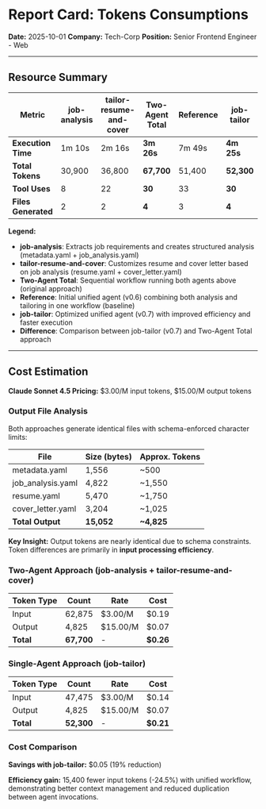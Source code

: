 # Report Card: Tokens Consumptions

**Date:** 2025-10-01
**Company:** Tech-Corp
**Position:** Senior Frontend Engineer - Web

---

## Resource Summary

| Metric              | job-analysis | tailor-resume-and-cover | **Two-Agent Total** | Reference | **job-tailor** | **Difference** |
| ------------------- | ------------ | ----------------------- | ------------------- | --------- | -------------- | -------------- |
| **Execution Time**  | 1m 10s       | 2m 16s                  | **3m 26s**          | 7m 49s    | **4m 25s**     | **+59s**       |
| **Total Tokens**    | 30,900       | 36,800                  | **67,700**          | 51,400    | **52,300**     | **-15,400 (-23%)** |
| **Tool Uses**       | 8            | 22                      | **30**              | 33        | **30**         | **0**          |
| **Files Generated** | 2            | 2                       | **4**               | 3         | **4**          | **0**          |

**Legend:**
- **job-analysis**: Extracts job requirements and creates structured analysis (metadata.yaml + job_analysis.yaml)
- **tailor-resume-and-cover**: Customizes resume and cover letter based on job analysis (resume.yaml + cover_letter.yaml)
- **Two-Agent Total**: Sequential workflow running both agents above (original approach)
- **Reference**: Initial unified agent (v0.6) combining both analysis and tailoring in one workflow (baseline)
- **job-tailor**: Optimized unified agent (v0.7) with improved efficiency and faster execution
- **Difference**: Comparison between job-tailor (v0.7) and Two-Agent Total approach

---

## Cost Estimation

**Claude Sonnet 4.5 Pricing:** $3.00/M input tokens, $15.00/M output tokens

### Output File Analysis

Both approaches generate identical files with schema-enforced character limits:

| File              | Size (bytes) | Approx. Tokens |
| ----------------- | ------------ | -------------- |
| metadata.yaml     | 1,556        | ~500           |
| job_analysis.yaml | 4,822        | ~1,550         |
| resume.yaml       | 5,470        | ~1,750         |
| cover_letter.yaml | 3,204        | ~1,025         |
| **Total Output**  | **15,052**   | **~4,825**     |

**Key Insight:** Output tokens are nearly identical due to schema constraints. Token differences are primarily in **input processing efficiency**.

### Two-Agent Approach (job-analysis + tailor-resume-and-cover)

| Token Type | Count      | Rate     | Cost      |
| ---------- | ---------- | -------- | --------- |
| Input      | 62,875     | $3.00/M  | $0.19     |
| Output     | 4,825      | $15.00/M | $0.07     |
| **Total**  | **67,700** | -        | **$0.26** |

### Single-Agent Approach (job-tailor)

| Token Type | Count      | Rate     | Cost      |
| ---------- | ---------- | -------- | --------- |
| Input      | 47,475     | $3.00/M  | $0.14     |
| Output     | 4,825      | $15.00/M | $0.07     |
| **Total**  | **52,300** | -        | **$0.21** |

### Cost Comparison

**Savings with job-tailor:** $0.05 (19% reduction)

**Efficiency gain:** 15,400 fewer input tokens (-24.5%) with unified workflow, demonstrating better context management and reduced duplication between agent invocations.
